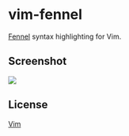 vim-fennel
==========

[Fennel][Fennel] syntax highlighting for Vim.

Screenshot
----------

![](https://i.imgur.com/ZA4u1dp.png)

License
-------

[Vim][LICENSE]


[LICENSE]: LICENSE
[Fennel]: https://fennel-lang.org/
